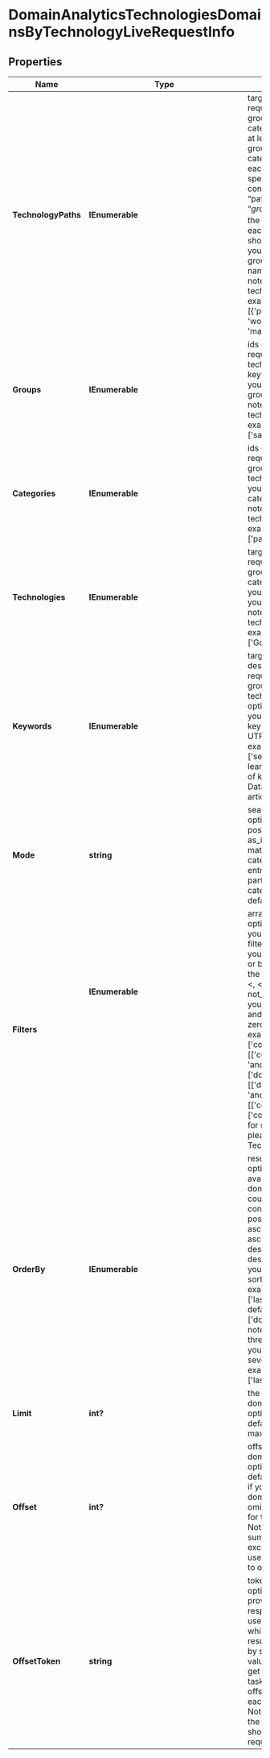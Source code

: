 # DomainAnalyticsTechnologiesDomainsByTechnologyLiveRequestInfo


## Properties

| Name | Type | Description | Notes |
|------------ | ------------- | ------------- | -------------|
**TechnologyPaths** | **IEnumerable<string>** | target technology paths<br>required field if you don’t specify groups, technologies, keywords or categories<br>at least one field (technology_paths, groups, technologies, keywords or categories) must be set;<br>each technology path should be specified as a separate object containing “path” and “name”, where “path” is specified as “$group_id.$category_id” and “name” – as the name of the target technology;<br>each object with a technology path should be separated with a comma<br>you can find the full list of technology group ids, category ids and technology names on this page<br>note: you can specify up to 10 technology paths in this array<br>example:<br>[{'path': 'content.cms','name': 'wordpress'}, {'path': 'marketing.crm','name': 'salesforce'}] |[optional]|
**Groups** | **IEnumerable<string>** | ids of the target technology groups<br>required field if you don’t specify technologies, technology_paths, keywords or categories<br>you can find the full list of technology group ids on this page<br>note: you can specify up to 10 technology groups in this array<br>example:<br>['sales', 'marketing'] |[optional]|
**Categories** | **IEnumerable<string>** | ids of the target technology categories<br>required field if you don’t specify groups, technology_paths, keywords or technologies<br>you can find the full list of technology category ids on this page<br>note: you can specify up to 10 technology categories in this array<br>example:<br>['payment_processors','crm'] |[optional]|
**Technologies** | **IEnumerable<string>** | target technologies<br>required field if you don’t specify groups, technology_paths, keywords or categories<br>you can find the full list of technologies you can specify here on this page<br>note: you can specify up to 10 technologies in this array<br>example:<br>['Google Pay','Salesforce'] |[optional]|
**Keywords** | **IEnumerable<string>** | target keywords in the domain’s title, description or meta keywords<br>required field if you don’t specify groups, technology_paths, technologies or categories<br>optional field<br>you can specify the maximum of 10 keywords;<br>UTF-8 encoding;<br>example:<br>['seo','software']<br>learn more about rules and limitations of keyword and keywords fields in DataForSEO APIs in this Help Center article |[optional]|
**Mode** | **string** | search mode<br>optional field<br>possible search mode types:<br>as_is – search for results exactly matching the specified group ids, category ids, or technology names<br>entry – search for results matching a part of the specified group ids, category ids, or technology names<br>default value: as_is |[optional]|
**Filters** | **IEnumerable<object>** | array of results filtering parameters<br>optional field<br>you can add several filters at once (8 filters maximum)<br>you should set a logical operator and, or between the conditions<br>the following operators are supported:<br><, <=, >, >=, =, <>, in, not_in, like, not_like<br>you can use the % operator with like and not_like to match any string of zero or more characters<br>example:<br>['country_iso_code','=','US']<br>[['country_iso_code','=','US'],<br>'and',<br>['domain_rank','>',100]]<br>[['domain_rank','>',100],<br>'and',<br>[['country_iso_code','=','US'],'or',['country_iso_code','=','CA']]]<br>for more information about filters, please refer to Domain Analytics Technologies API – Filters |[optional]|
**OrderBy** | **IEnumerable<string>** | results sorting rules<br>optional field<br>available fields:<br>domain_rank, domain, last_visited, country_iso_code, language_code, content_language_code<br>possible sorting types:<br>asc – results will be sorted in the ascending order<br>desc – results will be sorted in the descending order<br>you should use a comma to set up a sorting type<br>example:<br>['last_visited,desc']<br>default rule:<br>['domain_rank,desc']<br>note that you can set no more than three sorting rules in a single request<br>you should use a comma to separate several sorting rules<br>example:<br>['last_visited,desc','domain_rank,desc'] |[optional]|
**Limit** | **int?** | the maximum number of returned domains<br>optional field<br>default value: 100<br>maximum value: 10000 |[optional]|
**Offset** | **int?** | offset in the results array of returned domains<br>optional field<br>default value: 0<br>if you specify the 10 value, the first ten domains in the results array will be omitted and the data will be provided for the successive domains;<br>Note: the maximum value is 9999, the sum of limit and offset must not exceed 10000;<br>use the offset_token if you would like to offset more results |[optional]|
**OffsetToken** | **string** | token for subsequent requests<br>optional field<br>provided in the identical filed of the response to each request;<br>use this parameter to avoid timeouts while trying to obtain over 100,000 results in a single request;<br>by specifying the unique offset_token value from the response array, you will get the subsequent results of the initial task;<br>offset_token values are unique for each subsequent task<br>Note: if the offset_token is specified in the request, all other parameters should be identical to the previous request |[optional]|
